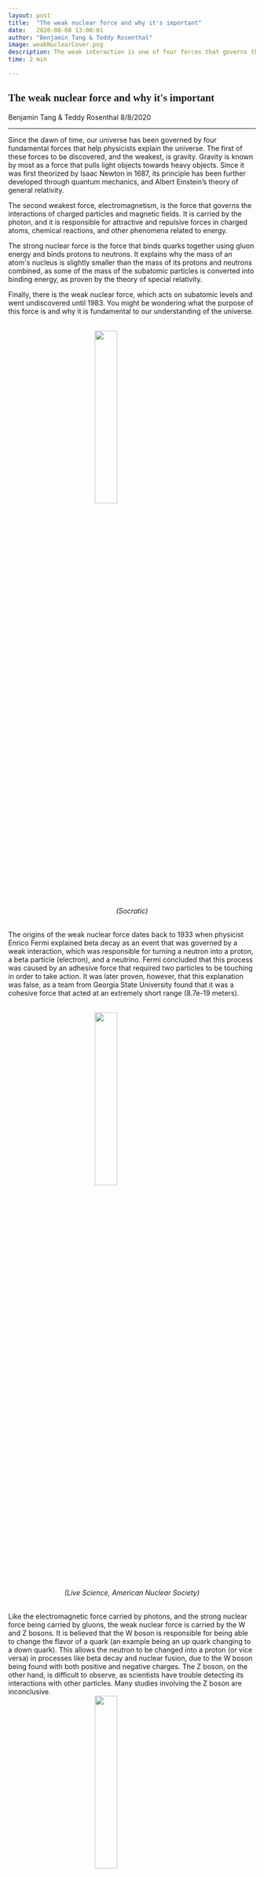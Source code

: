 ```yaml
---
layout: post
title:  "The weak nuclear force and why it's important"
date:   2020-08-08 13:00:01
author: "Benjamin Tang & Teddy Rosenthal"
image: weakNuclearCover.png
description: The weak interaction is one of four forces that governs the laws of the universe. What is its history? Why is it an important topic in modern physics?
time: 2 min

---
```

<h2 style="font-family: Ergonomique Bold">The weak nuclear force and why it's important</h2>
Benjamin Tang & Teddy Rosenthal 8/8/2020
<hr>

Since the dawn of time, our universe has been governed by four fundamental forces that help physicists explain the universe. The first of these forces to be discovered, and the weakest, is gravity. Gravity is known by most as a force that pulls light objects towards heavy objects. Since it was first theorized by Isaac Newton in 1687, its principle has been further developed through quantum mechanics, and Albert Einstein’s theory of general relativity.

The second weakest force, electromagnetism, is the force that governs the interactions of charged particles and magnetic fields. It is carried by the photon, and it is responsible for attractive and repulsive forces in charged atoms, chemical reactions, and other phenomena related to energy.

The strong nuclear force is the force that binds quarks together using gluon energy and binds protons to neutrons. It explains why the mass of an atom's nucleus is slightly smaller than the mass of its protons and neutrons combined, as some of the mass of the subatomic particles is converted into binding energy, as proven by the theory of special relativity.

Finally, there is the weak nuclear force, which acts on subatomic levels and went undiscovered until 1983. You might be wondering what the purpose of this force is and why it is fundamental to our understanding of the universe.

<br>
<img src="{{ site.baseurl }}/images/blogs/2020/july/weakNuclearOne.png" width="30%" style="display: block; margin: 0 auto"/>  
<center><i>(Socratic)</i></center>
<br>

The origins of the weak nuclear force dates back to 1933 when physicist Enrico Fermi explained beta decay as an event that was governed by a weak interaction, which was responsible for turning a neutron into a proton, a beta particle (electron), and a neutrino. Fermi concluded that this process was caused by an adhesive force that required two particles to be touching in order to take action. It was later proven, however, that this explanation was false, as a team from Georgia State University found that it was a cohesive force that acted at an extremely short range (8.7e-19 meters).

<br>
<img src="{{ site.baseurl }}/images/blogs/2020/july/weakNuclearTwo.png" width="30%" style="display: block; margin: 0 auto"/>  
<center><i>(Live Science, American Nuclear Society) </i></center>
<br>

Like the electromagnetic force carried by photons, and the strong nuclear force being carried by gluons, the weak nuclear force is carried by the W and Z bosons. It is believed that the W boson is responsible for being able to change the flavor of a quark (an example being an up quark changing to a down quark). This allows the neutron to be changed into a proton (or vice versa) in processes like beta decay and nuclear fusion, due to the W boson being found with both positive and negative charges. The Z boson, on the other hand, is difficult to observe, as scientists have trouble detecting its interactions with other particles. Many studies involving the Z boson are inconclusive.
<br>
<img src="{{ site.baseurl }}/images/blogs/2020/july/weakNuclearThree.png" width="30%" style="display: block; margin: 0 auto"/>  
<center><i>(The Open University) </i></center>
<br>
The weak nuclear force is very important to our understanding of the universe. This is seen through its presence in experiments, and natural processes like beta decay and nuclear fusion. It has shaped our world through its force-carrying particles and its role in nuclear chemistry. The W boson’s role in nuclear fusion is what makes stars burn, and causes stars to form heavier elements, many of which are essential to life on Earth. Famous physicist David Armstrong once said, "If the weak interaction were significantly stronger than it is, then the sun would have burned out years ago." In conclusion, the weak nuclear force is essential to physicists in their conquest to study the nature of the universe.
<hr>
<img src="{{ site.baseurl }}/images/writingTeam/noProfile.jpg" width="170" style="float: left; margin-right: 30px; margin-bottom: 20px;"/>
<div style="margin-bottom: 5%;">
<span style="font-size: 30px; font-weight: 900;">Benjamin Tang </span>
<br>Ben is a rising sophomore at Westlake High School in California. Through WiCode, he aims to cultivate an interest in STEM among youth. He works to share his love of computer science and programming to the community. He also enjoys participating in different academic competitions in math and computer science. Outside of STEM, he is an avid oboist and swimmer.
<br><br><br>
<hr>
<img src="{{ site.baseurl }}/images/writingTeam/noProfile.jpg" width="170" style="float: left; margin-right: 30px; margin-bottom: 20px;"/>
<div style="margin-bottom: 5%;">
<span style="font-size: 30px; font-weight: 900;">Teddy Rosenthal  </span>
<br>Teddy is a rising sophomore at Westlake High School who enjoys learning about math and science related topics. Through InterSTEM, Teddy's goal is to spread knowledge of the most interesting STEM topics in hopes to popularize science. He also enjoys music, wrestling, and hiking.
</div>
